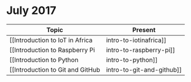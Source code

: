 # July 2017

| Topic | Present |
|-------|---------|
| [[Introduction to IoT in Africa|intro-to-iotinafrica]] | [here](gitpitch.com/iotinafrica/material?p=intro-to-iotinafrica) |
| [[Introduction to Raspberry Pi|intro-to-raspberry-pi]] | [here](gitpitch.com/iotinafrica/material?p=intro-to-raspberry-pi) |
| [[Introduction to Python|intro-to-python]] | [here](gitpitch.com/iotinafrica/material?p=intro-to-python) |
| [[Introduction to Git and GitHub |intro-to-git-and-github]] | [here](gitpitch.com/iotinafrica/material?p=intro-to-git-and-github) |
